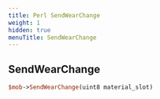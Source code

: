 ```yaml
---
title: Perl SendWearChange
weight: 1
hidden: true
menuTitle: SendWearChange
---
```

## SendWearChange
```perl
$mob->SendWearChange(uint8 material_slot)
```